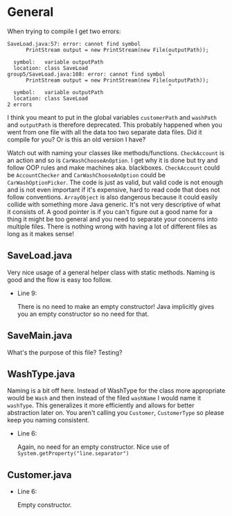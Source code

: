 # General

When trying to compile I get two errors:

```
SaveLoad.java:57: error: cannot find symbol
      PrintStream output = new PrintStream(new File(outputPath));
                                                    ^
  symbol:   variable outputPath
  location: class SaveLoad
group5/SaveLoad.java:108: error: cannot find symbol
      PrintStream output = new PrintStream(new File(outputPath));
                                                    ^
  symbol:   variable outputPath
  location: class SaveLoad
2 errors
```

I think you meant to put in the global variables `customerPath` and `washPath`
and `outputPath` is therefore deprecated.
This probably happened when you went from one file with all the data too two
separate data files. Did it compile for you? Or is this an old version I have?

Watch out with naming your classes like methods/functions. `CheckAccount` is an
action and so is `CarWashChooseAnOption`. I get why it is done but try and
follow OOP rules and make machines aka. blackboxes. `CheckAccount` could be
`AccountChecker` and `CarWashChooseAnOption` could be `CarWashOptionPicker`.
The code is just as valid, but valid code is not enough and is not even
important if it's expensive, hard to read code that does not follow conventions.
`ArrayObject` is also dangerous because it could easily collide with something
more Java generic. It's not very descriptive of what it consists of. A good
pointer is if you can't figure out a good name for a thing it might be too
general and you need to separate your concerns into multiple files.
There is nothing wrong with having a lot of different files as long as it makes
sense!

## SaveLoad.java

Very nice usage of a general helper class with static methods.
Naming is good and the flow is easy too follow.

* Line 9:

  There is no need to make an empty constructor! Java implicitly gives you an
  empty constructor so no need for that.

## SaveMain.java

What's the purpose of this file? Testing?

## WashType.java

Naming is a bit off here.
Instead of WashType for the class more appropriate would be `Wash` and then
instead of the filed `washName` I would name it `washType`. This generalizes
it more efficiently and allows for better abstraction later on.
You aren't calling you `Customer`, `CustomerType` so please keep you naming
consistent.

* Line 6:

  Again, no need for an empty constructor.
  Nice use of `System.getProperty("line.separator")`

## Customer.java

* Line 6:

  Empty constructor.
